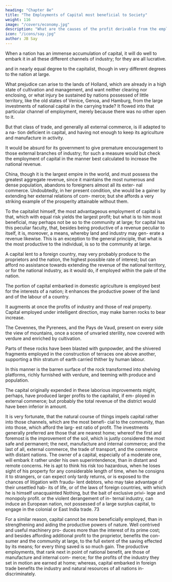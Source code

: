 ```yaml
---
heading: "Chapter 8e"
title: "The Employments of Capital most beneficial to Society"
weight: 116
image: "/covers/economy.jpg"
description: "What are the causes of the profit derivable from the employment of capital?"
icon: "/icons/say.jpg"
author: JB Say
---
```



When a nation has an immense accumulation of capital, it will do well to embark it in all these different channels of industry; for they are all lucrative.

 and in nearly equal
degree to the capitalist, though in very different degrees to
the nation at large. 

What prejudice can arise to the lands of Holland, which are already in a high state of cultivation and
management, and want neither clearing nor enclosing, or what
injury be sustained by nations possessed of little territory,
like the old states of Venice, Genoa, and Hamburg, from the
large investments of national capital in the carrying trade? It
flowed into that particular channel of employment, merely
because there was no other open to it. 

But that class of trade, and generally all external commerce, is ill adapted to a na-
tion deficient in capital, and having not enough to keep its
agriculture and manufacture in activity. 

It would be absurd for its government to give premature encouragement to
those external branches of industry; for such a measure would
but check the employment of capital in the manner best calculated to increase the national revenue. 

China, though it is the largest empire in the world, and must possess the greatest
aggregate revenue, since it maintains the most numerous and dense population, abandons to foreigners almost all its exter-
nal commerce. Undoubtedly, in her present condition, she would be a gainer by extending her external relations of com-
merce; but she affords a very striking example of the prosperity attainable without them.

To the capitalist himself, the most advantageous employment
of capital is that, which with equal risk yields the largest profit;
but what is to him most beneficial, may perhaps not be so to
the community at large; for capital has this peculiar faculty,
that, besides being productive of a revenue peculiar to itself,
it is, moreover, a means, whereby land and industry may gen-
erate a revenue likewise. This is an exception to the general
principle, that what is the most productive to the individual,
is so to the community at large. 

A capital lent to a foreign country, may very probably produce to the proprietors and
the nation, the highest possible rate of interest; but can afford
no assistance towards extending the revenue of the national
territory, or for the national industry, as it would do, if employed within the pale of the nation.

The portion of capital embarked in domestic agriculture is employed best for the interests of a nation; it enhances the
productive power of the land and of the labour of a country.

It augments at once the profits of industry and those of real property. Capital employed under intelligent direction, may
make barren rocks to bear increase. 

The Cevennes, the Pyrenees, and the Pays de Vaud, present on every side the view of mountains, once a scene of unvaried sterility, now
covered with verdure and enriched by cultivation. 

Parts of these rocks have been blasted with gunpowder, and the shivered fragments employed in the construction of terraces one
above another, supporting a thin stratum of earth carried thither by human labour. 

In this manner is the barren surface of the rock transformed into shelving platforms, richly furnished with verdure, and teeming with produce and population. 

The capital originally expended in these laborious improvements might, perhaps, have produced larger profits to the capitalist, if em-
ployed in external commerce; but probably the total revenue of the district would have been inferior in amount.

It is very fortunate, that the natural course of things impels
capital rather into those channels, which are the most benefi-
cial to the community, than into those, which afford the larg-
est ratio of profit. The investments generally preferred are
those that are nearest home; whereof the first and foremost is
the improvement of the soil, which is justly considered the
most safe and permanent; the next, manufacture and internal
commerce; and the last of all, external commerce, the trade
of transport, and the commerce with distant nations. The owner
of a capital, especially of a moderate one, will embark it rather
under his own superintendence, than in distant and remote
concerns. He is apt to think his risk too hazardous, when he
loses sight of his property for any considerable length of time,
when he consigns it to strangers, or can expect only tardy
returns, or is exposed to the chances of litigation with fraudu-
lent debtors, who may take advantage of their unsettled hab-
its of life, or of the laws of foreign countries, with which he is
himself unacquainted Nothing, but the bait of exclusive privi-
lege and monopoly profit. or the violent derangement of in-
ternal industry, can induce an European nation, not possessed
of a large surplus capital, to engage in the colonial or East
India trade. 73

For a similar reason, capital cannot be more beneficially
employed, than in strengthening and aiding the productive
powers of nature. Well contrived and useful machinery pro-
duces more than the interest of its prime cost; and besides
affording additional profit to the proprietor, benefits the con-
sumer and the community at large, to the full extent of the
saving effected by its means; for every thing saved is so much
gain. The productive employments, that rank next in point of
national benefit, are those of manufacture and internal com-
merce; for the profits of the industry they set in motion are
earned at home; whereas, capital embarked in foreign trade
benefits the industry and natural resources of all nations in-
discriminately.
